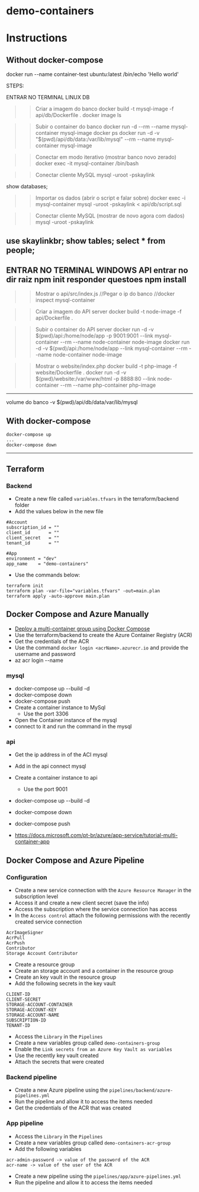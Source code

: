 # demo-containers

# Instructions
## Without docker-compose


docker run --name container-test ubuntu:latest /bin/echo 'Hello world'
 

STEPS:

ENTRAR NO TERMINAL LINUX
DB
>> Criar a imagem do banco
docker build -t mysql-image -f api/db/Dockerfile .
docker image ls

>> Subir o container do banco
docker run -d --rm --name mysql-container mysql-image
docker ps
docker run -d -v "$(pwd)/api/db/data:/var/lib/mysql" --rm --name mysql-container mysql-image

>> Conectar em modo iterativo (mostrar banco novo zerado)
docker exec -it mysql-container /bin/bash

>> Conectar cliente MySQL
mysql -uroot -pskaylink
>
show databases;

>> Importar os dados (abrir o script e falar sobre)
docker exec -i mysql-container mysql -uroot -pskaylink < api/db/script.sql

>> Conectar cliente MySQL (mostrar de novo agora com dados)
mysql -uroot -pskaylink
>
use skaylinkbr;
show tables;
select * from people;
-----------------------------------------------------------
ENTRAR NO TERMINAL WINDOWS
API
entrar no dir raiz
npm init
responder questoes
npm install
-----------------------------------------------------------

>> Mostrar o api/src/index.js
//Pegar o ip do banco
//docker inspect mysql-container

>> Criar a imagem do API server
docker build -t node-image -f api/Dockerfile .

>> Subir o container do API server
docker run -d -v $(pwd)/api:/home/node/app -p 9001:9001 --link mysql-container --rm --name node-container node-image
docker run -d -v $(pwd)/api:/home/node/app --link mysql-container --rm --name node-container node-image


>> Mostrar o website/index.php
docker build -t php-image -f website/Dockerfile .
docker run -d -v $(pwd)/website:/var/www/html -p 8888:80 --link node-container --rm --name php-container php-image


-----------------------------------------------------------


volume do banco
-v $(pwd)/api/db/data/var/lib/mysql

## With docker-compose

```
docker-compose up
...
docker-compose down
```
-----------------------------------------------------------
## Terraform

### Backend
* Create a new file called `variables.tfvars` in the terraform/backend folder
* Add the values below in the new file
```
#Account
subscription_id = ""
client_id       = ""
client_secret   = ""
tenant_id       = ""

#App
environment = "dev"
app_name    = "demo-containers"
```
* Use the commands below:
```
terraform init
terraform plan -var-file="variables.tfvars" -out=main.plan
terraform apply -auto-approve main.plan
```

## Docker Compose and Azure Manually
* [Deploy a multi-container group using Docker Compose](https://docs.microsoft.com/en-us/azure/container-instances/tutorial-docker-compose)
* Use the terraform/backend to create the Azure Container Registry (ACR)
* Get the credentials of the ACR
* Use the command `docker login <acrName>.azurecr.io` and provide the username and password
* az acr login --name <acrName>
### mysql
* docker-compose up --build -d
* docker-compose down
* docker-compose push
* Create a container instance to MySql
    * Use the port 3306
* Open the Container instance of the mysql
* connect to it and run the command in the mysql
### api
* Get the ip address in of the ACI mysql
* Add in the api connect mysql
* Create a container instance to api
    * Use the port 9001
* docker-compose up --build -d
* docker-compose down
* docker-compose push

* https://docs.microsoft.com/pt-br/azure/app-service/tutorial-multi-container-app

## Docker Compose and Azure Pipeline

### Configuration
* Create a new service connection with the `Azure Resource Manager` in the subscription level
* Access it and create a new client secret (save the info)
* Access the subscription where the service connection has access
* In the `Access control` attach the following permissions with the recently created service connection
```
AcrImageSigner
AcrPull
AcrPush
Contributor
Storage Account Contributor
```
* Create a resource group
* Create an storage account and a container in the resource group
* Create an key vault in the resource group
* Add the following secrets in the key vault
```
CLIENT-ID
CLIENT-SECRET
STORAGE-ACCOUNT-CONTAINER
STORAGE-ACCOUNT-KEY
STORAGE-ACCOUNT-NAME
SUBSCRIPTION-ID
TENANT-ID
```
* Access the `Library` in the `Pipelines`
* Create a new variables group called `demo-containers-group`
* Enable the `Link secrets from an Azure Key Vault as variables`
* Use the recently key vault created
* Attach the secrets that were created


### Backend pipeline
* Create a new Azure pipeline using the `pipelines/backend/azure-pipelines.yml`
* Run the pipeline and allow it to access the items needed
* Get the credentials of the ACR that was created

### App pipeline
* Access the `Library` in the `Pipelines`
* Create a new variables group called `demo-containers-acr-group`
* Add the following variables
```
acr-admin-password -> value of the password of the ACR
acr-name -> value of the user of the ACR
```
* Create a new pipeline using the `pipelines/app/azure-pipelines.yml`
* Run the pipeline and allow it to access the items needed


